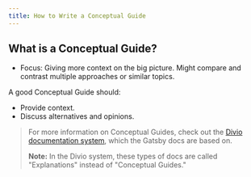 ```yaml
---
title: How to Write a Conceptual Guide
---
```


## What is a Conceptual Guide?

- Focus: Giving more context on the big picture. Might compare and contrast multiple approaches or similar topics.

A good Conceptual Guide should:

- Provide context.
- Discuss alternatives and opinions.

> For more information on Conceptual Guides, check out the [Divio documentation system](https://documentation.divio.com/explanation/), which the Gatsby docs are based on.
>
> **Note:** In the Divio system, these types of docs are called "Explanations" instead of "Conceptual Guides."
